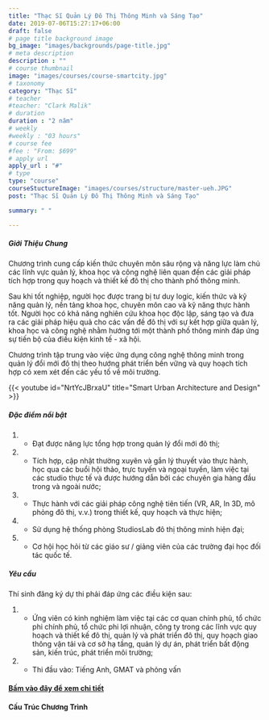 ```yaml
---
title: "Thạc Sĩ Quản Lý Đô Thị Thông Minh và Sáng Tạo"
date: 2019-07-06T15:27:17+06:00
draft: false
# page title background image
bg_image: "images/backgrounds/page-title.jpg"
# meta description
description : ""
# course thumbnail
image: "images/courses/course-smartcity.jpg"
# taxonomy
category: "Thạc Sĩ"
# teacher
#teacher: "Clark Malik"
# duration
duration : "2 năm"
# weekly
#weekly : "03 hours"
# course fee
#fee : "From: $699"
# apply url
apply_url : "#"
# type
type: "course"
courseStuctureImage: "images/courses/structure/master-ueh.JPG"
post: "Thạc Sĩ Quản Lý Đô Thị Thông Minh và Sáng Tạo"

summary: " "

---
```



##### Giới Thiệu Chung

<!--StartFragment-->
Chương trình cung cấp kiến thức chuyên môn sâu rộng và năng lực làm chủ các lĩnh vực quản lý, khoa học và công nghệ liên quan đến các giải pháp tích hợp trong quy hoạch và thiết kế đô thị cho thành phố thông minh.

Sau khi tốt nghiệp, người học được trang bị tư duy logic, kiến thức và kỹ năng quản lý, nền tảng khoa học, chuyên môn cao và kỹ năng thực hành tốt. Người học có khả năng nghiên cứu khoa học độc lập, sáng tạo và đưa ra các giải pháp hiệu quả cho các vấn đề đô thị với sự kết hợp giữa quản lý, khoa học và công nghệ nhằm hướng tới một thành phố thông minh đáp ứng sự tiến bộ của điều kiện kinh tế - xã hội.

Chương trình tập trung vào việc ứng dụng công nghệ thông minh trong quản lý đổi mới đô thị theo hướng phát triển bền vững và quy hoạch tích hợp có xem xét đến các yếu tố về môi trường.
<!--EndFragment-->
{{< youtube id="NrtYcJBrxaU" title="Smart Urban Architecture and Design" >}}


##### Đặc điểm nổi bật

1. * Đạt được năng lực tổng hợp trong quản lý đổi mới đô thị; 
2. * Tích hợp, cập nhật thường xuyên và gắn lý thuyết vào thực hành, học qua các buổi hội thảo, trực tuyến và ngoại tuyến, làm việc tại các studio thực tế và được hướng dẫn bởi các chuyên gia hàng đầu trong và ngoài nước; 
3. * Thực hành với các giải pháp công nghệ tiên tiến (VR, AR, In 3D, mô phỏng đô thị, v.v.) trong thiết kế, quy hoạch và thực hiện; 
4. * Sử dụng hệ thống phòng StudiosLab đô thị thông minh hiện đại; 
5. * Cơ hội học hỏi từ các giáo sư / giảng viên của các trường đại học đối tác quốc tế.


##### Yêu cầu
Thí sinh đăng ký dự thi phải đáp ứng các điều kiện sau:

1. * Ứng viên có kinh nghiệm làm việc tại các cơ quan chính phủ, tổ chức phi chính phủ, tổ chức phi lợi nhuận, công ty trong các lĩnh vực quy hoạch và thiết kế đô thị, quản lý và phát triển đô thị, quy hoạch giao thông vận tải và cơ sở hạ tầng, quản lý dự án, phát triển bất động sản, kiến trúc, phát triển môi trường;
2. * Thi đầu vào: Tiếng Anh, GMAT và phỏng vấn



#### [Bấm vào đây để xem chi tiết](https://www.ueh.edu.vn/dao-tao/thac-si-tien-si/thac-si-dieu-hanh-cao-cap-emba/quan-ly-do-thi-thong-minh-va-sang-tao/?fbclid=IwAR09xSUOK2WxPuLZdZ4whONMLsnSDkAyvQqkoX0iioGizyCGdkdtBUqgig4)

#### Cấu Trúc Chương Trình 
